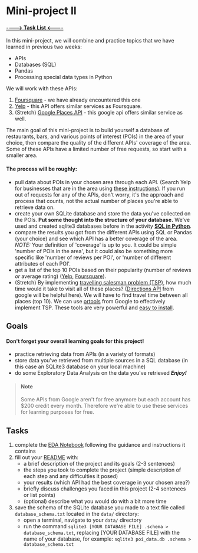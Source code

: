 # Mini-project II

#### [----> Task List <----](#tasks)

In this mini-project, we will combine and practice topics that we have learned in previous two weeks:
- APIs
- Databases (SQL)
- Pandas
- Processing special data types in Python



We will work with these APIs:
1. [Foursquare](https://developer.foursquare.com/places) - we have already encountered this one
2. [Yelp](https://www.yelp.com/developers/documentation/v3/get_started) - this API offers similar services as Foursquare.
3. (Stretch) [Google Places API](https://developers.google.com/places/web-service/intro) - this google api offers similar service as well.

The main goal of this mini-project is to build yourself a database of restaurants, bars, and various points of interest (POIs) in the area of your choice, then compare the quality of the different APIs' coverage of the area. Some of these APIs have a limited number of free requests, so start with a smaller area.  

#### The process will be roughly:

- pull data about POIs in your chosen area through each API. (Search Yelp for businesses that are in the area using [these instructions](https://www.yelp.com/developers/documentation/v3/business_search)). If you run out of requests for any of the APIs, don't worry, it's the approach and process that counts, not the actual number of places you're able to retrieve data on.
- create your own SQLite database and store the data you've collected on the POIs. **Put some thought into the structure of your database.** We've used and created sqlite3 databases before in the activity [**SQL in Python**](https://data.compass.lighthouselabs.ca/b9e08cd5-68c6-490c-a32b-a66f01bf53e1).
- compare the results you got from the different APIs using SQL or Pandas (your choice) and see which API has a better coverage of the area. 
*NOTE:* Your definition of 'coverage' is up to you. It could be simple 'number of POIs in the area', but it could also be something more specific like 'number of reviews per POI', or 'number of different attributes of each POI'.
- get a list of the top 10 POIs based on their popularity (number of reviews *or* average rating) ([Yelp](https://www.yelp.com/developers/documentation/v3/business), [Foursquare](https://developer.foursquare.com/docs/api-reference/venues/details/)).
- (Stretch) By implementing [travelling salesman problem (TSP)](https://en.wikipedia.org/wiki/Travelling_salesman_problem), how much time would it take to visit all of these places? ([Directions API](https://developers.google.com/maps/documentation/directions/start) from google will be helpful here). We will have to find travel time between all places (top 10). We can use [ortools](https://developers.google.com/optimization/routing/tsp) from Google to effectively implement TSP. These tools are very powerful and [easy to install](https://developers.google.com/optimization/install).

## Goals
#### Don't forget your overall learning goals for this project!
- practice retrieving data from APIs (in a variety of formats)
- store data you've retrieved from multiple sources in a SQL database (in this case an SQLite3 database on your local machine)
- do some Exploratory Data Analysis on the data you've retrieved
***Enjoy!***


> #### Note
> Some APIs from Google aren't for free anymore but each account has $200 credit every month. Therefore we're able to use these services for learning purposes for free.


## Tasks
1. complete the [EDA Notebook](notebooks/EDA.ipynb) following the guidance and instructions it contains
2. fill out your [README](README.md) with:
    - a brief description of the project and its goals (2-3 sentences)
    - the steps you took to complete the project (simple description of each step and any difficulties it posed)
    - your results (which API had the best coverage in your chosen area?)
    - briefly discuss challenges you faced in this project (2-4 sentences or list points)
    - (optional) describe what you would do with a bit more time
3. save the schema of the SQLite database you made to a text file called `database_schema.txt` located in the `data/` directory:
    - open a terminal, navigate to your `data/` directory
    - run the command `sqlite3 [YOUR DATABASE FILE] .schema > database_schema.txt`, replacing [YOUR DATABASE FILE] with the name of your database, for example:
    `sqlite3 poi_data.db .schema > database_schema.txt`